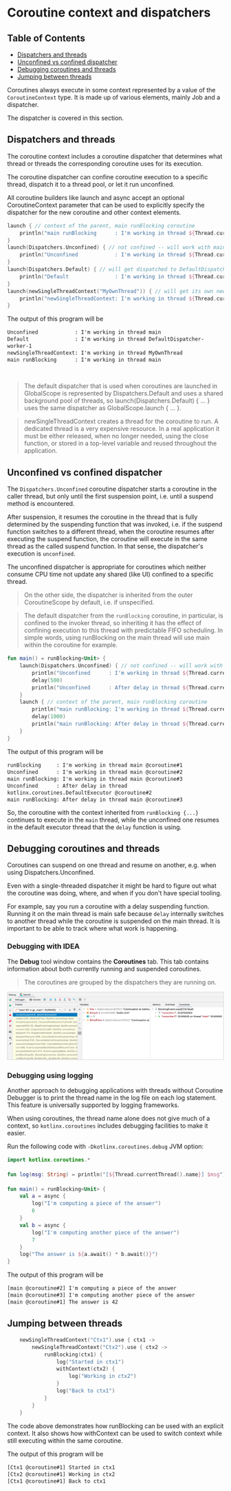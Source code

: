 # Coroutine context and dispatchers

## Table of Contents
* [Dispatchers and threads](#dispatchers-and-threads)
* [Unconfined vs confined dispatcher](#unconfined-vs-confined-dispatcher)
* [Debugging coroutines and threads](#debugging-coroutines-and-threads)
* [Jumping between threads](#jumping-between-threads)

Coroutines always execute in some context represented by a value of the `CoroutineContext` type.
It is made up of various elements, mainly Job and a dispatcher.

The dispatcher is covered in this section.

## Dispatchers and threads

The coroutine context includes a coroutine dispatcher that determines what thread or threads 
the corresponding coroutine uses for its execution.

The coroutine dispatcher can confine coroutine execution to a specific thread, dispatch it to 
a thread pool, or let it run unconfined.

All coroutine builders like launch and async accept an optional CoroutineContext parameter 
that can be used to explicitly specify the dispatcher for the new coroutine and other context 
elements.

```kotlin
launch { // context of the parent, main runBlocking coroutine
    println("main runBlocking      : I'm working in thread ${Thread.currentThread().name}")
}
launch(Dispatchers.Unconfined) { // not confined -- will work with main thread
    println("Unconfined            : I'm working in thread ${Thread.currentThread().name}")
}
launch(Dispatchers.Default) { // will get dispatched to DefaultDispatcher 
    println("Default               : I'm working in thread ${Thread.currentThread().name}")
}
launch(newSingleThreadContext("MyOwnThread")) { // will get its own new thread
    println("newSingleThreadContext: I'm working in thread ${Thread.currentThread().name}")
}
```
The output of this program will be
```
Unconfined            : I'm working in thread main
Default               : I'm working in thread DefaultDispatcher-worker-1
newSingleThreadContext: I'm working in thread MyOwnThread
main runBlocking      : I'm working in thread main
```
<br />

> The default dispatcher that is used when coroutines are launched in GlobalScope is 
> represented by Dispatchers.Default and uses a shared background pool of threads, so 
> launch(Dispatchers.Default) { ... } uses the same dispatcher as GlobalScope.launch { ... }.

> newSingleThreadContext creates a thread for the coroutine to run. A dedicated thread is a 
> very expensive resource. In a real application it must be either released, when no longer 
> needed, using the close function, or stored in a top-level variable and reused throughout 
> the application.

## Unconfined vs confined dispatcher

The `Dispatchers.Unconfined` coroutine dispatcher starts a coroutine in the caller thread, but
only until the first suspension point, i.e. until a suspend method is encountered. 

After suspension, it resumes the coroutine in the thread that is fully determined by the suspending 
function that was invoked, i.e. if the suspend function switches to a different thread, when the 
coroutine resumes after executing the suspend function, the coroutine will execute in the same thread
as the called suspend function. In that sense, the dispatcher's execution is `unconfined`.

The unconfined dispatcher is appropriate for coroutines which neither consume CPU time not update
any shared (like UI) confined to a specific thread.

> On the other side, the dispatcher is inherited from the outer CoroutineScope by default, i.e. if 
> unspecified. 

> The default dispatcher from the `runBlocking` coroutine, in particular, is confined to the invoker
> thread, so inheriting it has the effect of confining execution to this thread with predictable FIFO
> scheduling. In simple words, using runBlocking on the main thread will use main within the coroutine
> for example.

```kotlin
fun main() = runBlocking<Unit> {
    launch(Dispatchers.Unconfined) { // not confined -- will work with main thread
        println("Unconfined      : I'm working in thread ${Thread.currentThread().name}")
        delay(500)
        println("Unconfined      : After delay in thread ${Thread.currentThread().name}")
    }
    launch { // context of the parent, main runBlocking coroutine
        println("main runBlocking: I'm working in thread ${Thread.currentThread().name}")
        delay(1000)
        println("main runBlocking: After delay in thread ${Thread.currentThread().name}")
    }    
}
```
The output of this program will be
```
runBlocking     : I'm working in thread main @coroutine#1
Unconfined      : I'm working in thread main @coroutine#2
main runBlocking: I'm working in thread main @coroutine#3
Unconfined      : After delay in thread kotlinx.coroutines.DefaultExecutor @coroutine#2
main runBlocking: After delay in thread main @coroutine#3
```

So, the coroutine with the context inherited from `runBlocking {...}` continues to execute in the
`main` thread, while the unconfined one resumes in the default executor thread that the `delay` 
function is using.

## Debugging coroutines and threads

Coroutines can suspend on one thread and resume on another, e.g. when using Dispatchers.Unconfined.

Even with a single-threaded dispatcher it might be hard to figure out what the coroutine was doing,
where, and when if you don't have special tooling.

For example, say you run a coroutine with a delay suspending function. Running it on the main thread
is main safe because `delay` internally switches to another thread while the coroutine is suspended
on the main thread. It is important to be able to track where what work is happening.

### Debugging with IDEA

The **Debug** tool window contains the **Coroutines** tab. This tab contains information about both 
currently running and suspended coroutines. 
> The coroutines are grouped by the dispatchers they are running on.

![img.png](img.png)

### Debugging using logging

Another approach to debugging applications with threads without Coroutine Debugger is to print the 
thread name in the log file on each log statement. This feature is universally supported by logging
frameworks. 

When using coroutines, the thread name alone does not give much of a context, so `kotlinx.coroutines`
includes debugging facilities to make it easier.

Run the following code with `-Dkotlinx.coroutines.debug` JVM option:
```kotlin
import kotlinx.coroutines.*

fun log(msg: String) = println("[${Thread.currentThread().name}] $msg")

fun main() = runBlocking<Unit> {
    val a = async {
        log("I'm computing a piece of the answer")
        6
    }
    val b = async {
        log("I'm computing another piece of the answer")
        7
    }
    log("The answer is ${a.await() * b.await()}")    
}
```
The output of this program will be
```
[main @coroutine#2] I'm computing a piece of the answer
[main @coroutine#3] I'm computing another piece of the answer
[main @coroutine#1] The answer is 42
```

## Jumping between threads
```kotlin
    newSingleThreadContext("Ctx1").use { ctx1 ->
        newSingleThreadContext("Ctx2").use { ctx2 ->
            runBlocking(ctx1) {
                log("Started in ctx1")
                withContext(ctx2) {
                    log("Working in ctx2")
                }
                log("Back to ctx1")
            }
        }
    }    
```

The code above demonstrates how runBlocking can be used with an explicit context. It also shows how
withContext can be used to switch context while still executing within the same coroutine.

The output of this program will be
```
[Ctx1 @coroutine#1] Started in ctx1
[Ctx2 @coroutine#1] Working in ctx2
[Ctx1 @coroutine#1] Back to ctx1
```
